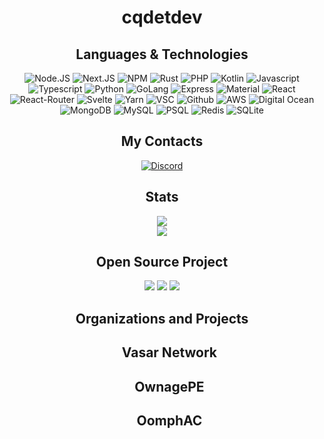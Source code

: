 <div align="center"><h1>cqdetdev</h1></div>

<div align="center"><h2>Languages & Technologies</h2></div>

<div align="center">
    <img alt="Node.JS" src="https://img.shields.io/badge/node.js-6DA55F?style=for-the-badge&logo=node.js&logoColor=white" />
    <img alt="Next.JS" src="https://img.shields.io/badge/Next-black?style=for-the-badge&logo=next.js&logoColor=blue" />
    <img alt="NPM" src="https://img.shields.io/badge/NPM-%23000000.svg?style=for-the-badge&logo=npm&logoColor=white" />
    <img alt="Rust" src="https://img.shields.io/badge/rust-%23000000.svg?style=for-the-badge&logo=rust&logoColor=red" />
    <img alt="PHP" src="https://img.shields.io/badge/php-%23777BB4.svg?style=for-the-badge&logo=php&logoColor=white" />
    <img alt="Kotlin" src="https://img.shields.io/badge/kotlin-%230095D5.svg?style=for-the-badge&logo=kotlin&logoColor=white" />
    <img alt="Javascript" src="https://img.shields.io/badge/javascript-%23323330.svg?style=for-the-badge&logo=javascript&logoColor=%23F7DF1E" />
    <img alt="Typescript" src="https://img.shields.io/badge/typescript-%23007ACC.svg?style=for-the-badge&logo=typescript&logoColor=white" />
    <img alt="Python" src="https://img.shields.io/badge/python-3670A0?style=for-the-badge&logo=python&logoColor=ffdd54" />
    <img alt="GoLang" src="https://img.shields.io/badge/go-%2300ADD8.svg?style=for-the-badge&logo=go&logoColor=white" />
    <img alt="Express" src="https://img.shields.io/badge/express.js-%23404d59.svg?style=for-the-badge&logo=express&logoColor=%2361DAFB" />
    <img alt="Material" src="https://img.shields.io/badge/materialui-%230081CB.svg?style=for-the-badge&logo=material-ui&logoColor=white" />
    <img alt="React" src="https://img.shields.io/badge/react-%2320232a.svg?style=for-the-badge&logo=react&logoColor=%2361DAFB" />
    <img alt="React-Router" src="https://img.shields.io/badge/React_Router-CA4245?style=for-the-badge&logo=react-router&logoColor=white" />
    <img alt="Svelte" src="https://img.shields.io/badge/svelte-%23f1413d.svg?style=for-the-badge&logo=svelte&logoColor=white" />
    <img alt="Yarn" src="https://img.shields.io/badge/yarn-%232C8EBB.svg?style=for-the-badge&logo=yarn&logoColor=white" />
    <img alt="VSC" src="https://img.shields.io/badge/Visual%20Studio%20Code-0078d7.svg?style=for-the-badge&logo=visual-studio-code&logoColor=white" />
    <img alt="Github" src="https://img.shields.io/badge/github-%23121011.svg?style=for-the-badge&logo=github&logoColor=white"/>
    <img alt="AWS" src="https://img.shields.io/badge/AWS-%23FF9900.svg?style=for-the-badge&logo=amazon-aws&logoColor=white" />
    <img alt="Digital Ocean" src="https://img.shields.io/badge/DigitalOcean-%230167ff.svg?style=for-the-badge&logo=digitalOcean&logoColor=white" />
    <img alt="MongoDB" src="https://img.shields.io/badge/MongoDB-%234ea94b.svg?style=for-the-badge&logo=mongodb&logoColor=white" />
    <img alt="MySQL" src="https://img.shields.io/badge/mysql-%2300f.svg?style=for-the-badge&logo=mysql&logoColor=white" />
    <img alt="PSQL" src="https://img.shields.io/badge/postgres-%23316192.svg?style=for-the-badge&logo=postgresql&logoColor=white" />
    <img alt="Redis" src="https://img.shields.io/badge/redis-%23DD0031.svg?style=for-the-badge&logo=redis&logoColor=white" />
    <img alt="SQLite" src="https://img.shields.io/badge/sqlite-%2307405e.svg?style=for-the-badge&logo=sqlite&logoColor=white" />
</div>

<div align="center"><h2>My Contacts</h2></div>
<div align="center">
    <a href="https://discord.com/users/522895569039917066">
       <img alt="Discord" src="https://img.shields.io/badge/Discord-%237289DA.svg?style=for-the-badge&logo=discord&logoColor=white" href="https://discord.com/users/522895569039917066"/></h3>
    </a>
</div>

<div align="center"><h2>Stats</h2></div> 

<div align="center">
  <img src="https://github-readme-stats.vercel.app/api?username=cqdetdev&count_private=true&theme=radical">
</div>

<div align="center">
  <img src="https://github-readme-stats.vercel.app/api/top-langs/?username=cqdetdev&layout=compact&theme=radical&count_private=true">
  <br>
</div>

<div align="center"><h2>Open Source Project</h2></div> 

<div align="center">
    <img src="https://github-readme-stats.vercel.app/api/pin/?username=cqdetdev&repo=sage&theme=dark">
    <img src="https://github-readme-stats.vercel.app/api/pin/?username=cqdetdev&repo=rcon&theme=dark">
    <img src="https://github-readme-stats.vercel.app/api/pin/?username=cqdetdev&repo=Vanity&theme=dark">
</div>

<div align="center"><h2>Organizations and Projects</h2></div> 

<div align="center">
        <ul style="list-style: none">
            <li><h2>Vasar Network</h2></li>
            <li><h2>OwnagePE</h2></li>
            <li><h2>OomphAC</h2></li>
        </ul>
</div>
